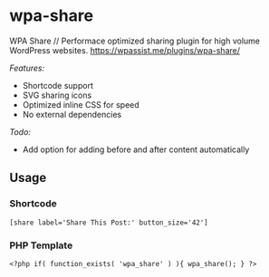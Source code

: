 # wpa-share
WPA Share // Performace optimized sharing plugin for high volume WordPress websites. 
https://wpassist.me/plugins/wpa-share/

*Features:*

* Shortcode support
* SVG sharing icons 
* Optimized inline CSS for speed
* No external dependencies

*Todo:*

* Add option for adding before and after content automatically

## Usage

### Shortcode

`[share label='Share This Post:' button_size='42']`

### PHP Template

`<?php if( function_exists( 'wpa_share' ) ){ wpa_share(); } ?>`